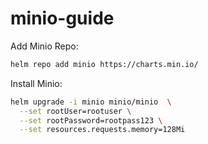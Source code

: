 # minio-guide

Add Minio Repo:
```bash
helm repo add minio https://charts.min.io/
```

Install Minio:
```bash
helm upgrade -i minio minio/minio  \
  --set rootUser=rootuser \
  --set rootPassword=rootpass123 \
  --set resources.requests.memory=128Mi
```


